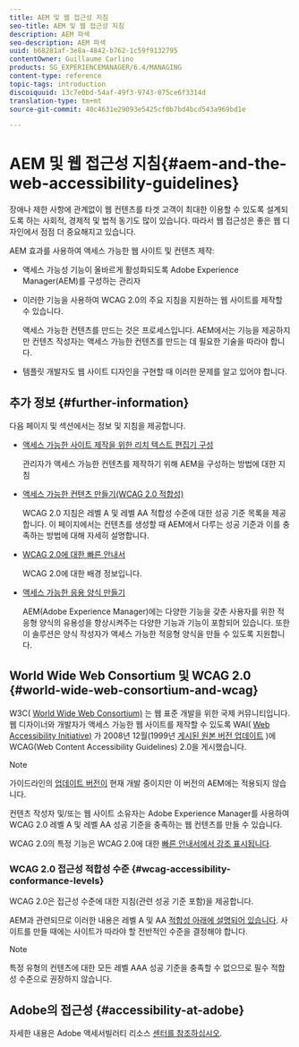 ```yaml
---
title: AEM 및 웹 접근성 지침
seo-title: AEM 및 웹 접근성 지침
description: AEM 파섹
seo-description: AEM 파섹
uuid: b68281af-3e8a-4842-b762-1c59f9132795
contentOwner: Guillaume Carlino
products: SG_EXPERIENCEMANAGER/6.4/MANAGING
content-type: reference
topic-tags: introduction
discoiquuid: 13c7e0bd-54af-49f3-9743-075ce6f3314d
translation-type: tm+mt
source-git-commit: 40c4631e29093e5425cf0b7bd4bcd543a969bd1e

---
```



# AEM 및 웹 접근성 지침{#aem-and-the-web-accessibility-guidelines}

장애나 제한 사항에 관계없이 웹 컨텐츠를 타겟 고객이 최대한 이용할 수 있도록 설계되도록 하는 사회적, 경제적 및 법적 동기도 많이 있습니다. 따라서 웹 접근성은 좋은 웹 디자인에서 점점 더 중요해지고 있습니다.

AEM 효과를 사용하여 액세스 가능한 웹 사이트 및 컨텐츠 제작:

* 액세스 가능성 기능이 올바르게 활성화되도록 Adobe Experience Manager(AEM)를 구성하는 관리자
* 이러한 기능을 사용하여 WCAG 2.0의 주요 지침을 지원하는 웹 사이트를 제작할 수 있습니다.

   액세스 가능한 컨텐츠를 만드는 것은 프로세스입니다. AEM에서는 기능을 제공하지만 컨텐츠 작성자는 액세스 가능한 컨텐츠를 만드는 데 필요한 기술을 따라야 합니다.

* 템플릿 개발자도 웹 사이트 디자인을 구현할 때 이러한 문제를 알고 있어야 합니다.

## 추가 정보 {#further-information}

다음 페이지 및 섹션에서는 정보 및 지침을 제공합니다.

* [액세스 가능한 사이트 제작을 위한 리치 텍스트 편집기 구성](/help/sites-administering/rte-accessible-content.md)

   관리자가 액세스 가능한 컨텐츠를 제작하기 위해 AEM을 구성하는 방법에 대한 지침

* [액세스 가능한 컨텐츠 만들기(WCAG 2.0 적합성)](/help/sites-authoring/creating-accessible-content.md)

   WCAG 2.0 지침은 레벨 A 및 레벨 AA 적합성 수준에 대한 성공 기준 목록을 제공합니다. 이 페이지에서는 컨텐츠를 생성할 때 AEM에서 다루는 성공 기준과 이를 충족하는 방법에 대해 자세히 설명합니다.

* [WCAG 2.0에 대한 빠른 안내서](/help/managing/qg-wcag.md)

   WCAG 2.0에 대한 배경 정보입니다.

* [액세스 가능한 응용 양식 만들기](/help/forms/using/creating-accessible-adaptive-forms.md)

   AEM(Adobe Experience Manager)에는 다양한 기능을 갖춘 사용자를 위한 적응형 양식의 유용성을 향상시켜주는 다양한 기능과 기능이 포함되어 있습니다. 또한 이 솔루션은 양식 작성자가 액세스 가능한 적응형 양식을 만들 수 있도록 지원합니다.

## World Wide Web Consortium 및 WCAG 2.0 {#world-wide-web-consortium-and-wcag}

W3C( [World Wide Web Consortium)](https://www.w3.org/) 는 웹 표준 개발을 위한 국제 커뮤니티입니다. 웹 디자이너와 개발자가 액세스 가능한 웹 사이트를 제작할 수 있도록 WAI( [Web Accessibility Initiative)](https://www.w3.org/WAI/) 가 2008년 12월(1999년 [게시된 원본 버전 업데이트](https://www.w3.org/TR/WCAG20/) )에 WCAG(Web Content Accessibility Guidelines) 2.0을 게시했습니다.

>[!NOTE]
>
>가이드라인의 [업데이트 버전이](https://www.w3.org/TR/WCAG21/) 현재 개발 중이지만 이 버전의 AEM에는 적용되지 않습니다.

컨텐츠 작성자 및/또는 웹 사이트 소유자는 Adobe Experience Manager를 사용하여 WCAG 2.0 레벨 A 및 레벨 AA 성공 기준을 충족하는 웹 컨텐츠를 만들 수 있습니다.

WCAG 2.0의 특정 기능은 WCAG 2.0에 대한 [빠른 안내서에서 강조 표시됩니다](/help/managing/qg-wcag.md).

### WCAG 2.0 접근성 적합성 수준 {#wcag-accessibility-conformance-levels}

WCAG 2.0은 접근성 수준에 [](https://www.w3.org/TR/UNDERSTANDING-WCAG20/conformance.html)대한 지침(관련 성공 기준 포함)을 제공합니다.

AEM과 관련되므로 이러한 내용은 레벨 A 및 AA [적합성 아래에 설명되어 있습니다](/help/sites-authoring/creating-accessible-content.md). 사이트를 만들 때에는 사이트가 따라야 할 전반적인 수준을 결정해야 합니다.

>[!NOTE]
>
>특정 유형의 컨텐츠에 대한 모든 레벨 AAA 성공 기준을 충족할 수 없으므로 필수 적합성 수준으로 권장하지 않습니다.

## Adobe의 접근성 {#accessibility-at-adobe}

자세한 내용은 Adobe 액세서빌러티 리소스 [센터를 참조하십시오](https://www.adobe.com/accessibility/).
